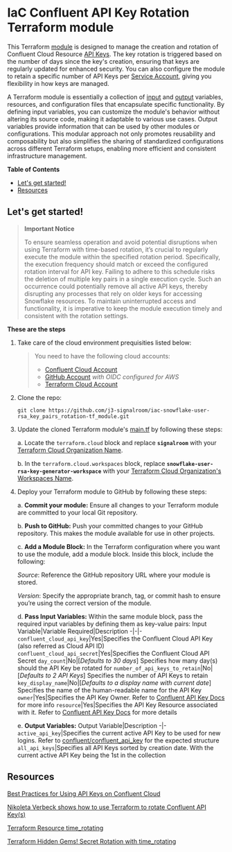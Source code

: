 # IaC Confluent API Key Rotation Terraform module
This Terraform [module](https://developer.hashicorp.com/terraform/language/modules) is designed to manage the creation and rotation of Confluent Cloud Resource [API Keys](https://docs.confluent.io/cloud/current/access-management/authenticate/api-keys/api-keys.html). The key rotation is triggered based on the number of days since the key's creation, ensuring that keys are regularly updated for enhanced security. You can also configure the module to retain a specific number of API Keys per [Service Account](https://docs.confluent.io/cloud/current/access-management/identity/service-accounts/overview.html), giving you flexibility in how keys are managed.

A Terraform module is essentially a collection of [input](https://developer.hashicorp.com/terraform/language/values/variables) and [output](https://developer.hashicorp.com/terraform/language/values/outputs) variables, resources, and configuration files that encapsulate specific functionality. By defining input variables, you can customize the module's behavior without altering its source code, making it adaptable to various use cases. Output variables provide information that can be used by other modules or configurations. This modular approach not only promotes reusability and composability but also simplifies the sharing of standardized configurations across different Terraform setups, enabling more efficient and consistent infrastructure management.

**Table of Contents**

<!-- toc -->
+ [Let's get started!](#lets-get-started)
+ [Resources](#resources)
<!-- tocstop -->

## Let's get started!

> **Important Notice**
>
> To ensure seamless operation and avoid potential disruptions when using Terraform with time-based rotation, it’s crucial to regularly execute the module within the specified rotation period. Specifically, the execution frequency should match or exceed the configured rotation interval for API key. Failing to adhere to this schedule risks the deletion of multiple key pairs in a single execution cycle. Such an occurrence could potentially remove all active API keys, thereby disrupting any processes that rely on older keys for accessing Snowflake resources. To maintain uninterrupted access and functionality, it is imperative to keep the module execution timely and consistent with the rotation settings.

**These are the steps**

1. Take care of the cloud environment prequisities listed below:
    > You need to have the following cloud accounts:
    > - [Confluent Cloud Account](https://confluent.cloud/)
    > - [GitHub Account](https://github.com) *with OIDC configured for AWS*
    > - [Terraform Cloud Account](https://app.terraform.io/)

2. Clone the repo:
    ```shell
    git clone https://github.com/j3-signalroom/iac-snowflake-user-rsa_key_pairs_rotation-tf_module.git
    ```

3. Update the cloned Terraform module's [main.tf](main.tf) by following these steps:

    a. Locate the `terraform.cloud` block and replace **`signalroom`** with your [Terraform Cloud Organization Name](https://developer.hashicorp.com/terraform/cloud-docs/users-teams-organizations/organizations).

    b. In the `terraform.cloud.workspaces` block, replace **`snowflake-user-rsa-key-generator-workspace`** with your [Terraform Cloud Organization's Workspaces Name](https://developer.hashicorp.com/terraform/cloud-docs/workspaces).

4.  Deploy your Terraform module to GitHub by following these steps:

	a. **Commit your module:**  Ensure all changes to your Terraform module are committed to your local Git repository.

	b. **Push to GitHub:**  Push your committed changes to your GitHub repository.  This makes the module available for use in other projects.

	c. **Add a Module Block:**  In the Terraform configuration where you want to use the module, add a module block.  Inside this block, include the following:

	*Source*: Reference the GitHub repository URL where your module is stored.

	*Version*: Specify the appropriate branch, tag, or commit hash to ensure you’re using the correct version of the module.

    d. **Pass Input Variables:**  Within the same module block, pass the required input variables by defining them as key-value pairs:
    Input Variable|Variable Required|Description
    -|-|-
    `confluent_cloud_api_key`|Yes|Specifies the Confluent Cloud API Key (also referred as Cloud API ID)
    `confluent_cloud_api_secret`|Yes|Specifies the Confluent Cloud API Secret
    `day_count`|No|[_Defaults to 30 days_]  Specifies how many day(s) should the API Key be rotated for
    `number_of_api_keys_to_retain`|No|[_Defaults to 2 API Keys_]  Specifies the number of API Keys to retain
    `key_display_name`|No|[_Defaults to a display name with current date_]  Specifies the name of the human-readable name for the API Key
    `owner`|Yes|Specifies the API Key Owner.  Refer to [Confluent API Key Docs](https://registry.terraform.io/providers/confluentinc/confluent/latest/docs/resources/confluent_api_key#argument-reference) for more info 
    `resource`|Yes|Specifies the API Key Resource associated with it.  Refer to [Confluent API Key Docs](https://registry.terraform.io/providers/confluentinc/confluent/latest/docs/resources/confluent_api_key#argument-reference) for more details

    e. **Output Variables:**
    Output Variable|Description
    -|-
    `active_api_key`|Specifies the current active API Key to be used for new logins.  Refer to [confluent/confluent_api_key](https://registry.terraform.io/providers/confluentinc/confluent/latest/docs/resources/confluent_api_key) for the expected structure
    `all_api_keys`|Specifies all API Keys sorted by creation date.  With the current active API Key being the 1st in the collection


## Resources
[Best Practices for Using API Keys on Confluent Cloud](https://docs.confluent.io/cloud/current/security/authenticate/workload-identities/service-accounts/api-keys/best-practices-api-keys.html)

[Nikoleta Verbeck shows how to use Terraform to rotate Confluent API Key(s)](https://github.com/nerdynick/terraform-confluent-api-key-rotation)

[Terraform Resource time_rotating](https://registry.terraform.io/providers/hashicorp/time/latest/docs/resources/rotating.html)

[Terraform Hidden Gems! Secret Rotation with time_rotating](https://medium.com/cloud-native-daily/terraform-hidden-gems-secret-rotation-with-time-rotating-72ae8683ef7f)

